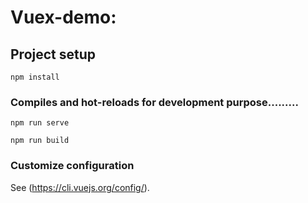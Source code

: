 # Vuex-demo: 

## Project setup
```
npm install
```

### Compiles and hot-reloads for development purpose.........
```
npm run serve
```

```
npm run build
```

### Customize configuration
See (https://cli.vuejs.org/config/).
